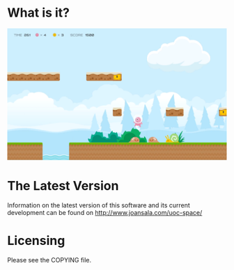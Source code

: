 What is it?
===========

![Demo](https://raw.githubusercontent.com/joansalasoler/assets/master/demos/uoc-space-0.0.1.png)

The Latest Version
==================

Information on the latest version of this software and its current
development can be found on http://www.joansala.com/uoc-space/

Licensing
=========

Please see the COPYING file.
